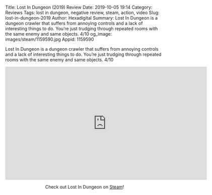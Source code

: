 Title: Lost In Dungeon (2019) Review
Date: 2019-10-05 19:14
Category: Reviews
Tags: lost in dungeon, negative review, steam, action, video
Slug: lost-in-dungeon-2019
Author: Hexadigital
Summary: Lost In Dungeon is a dungeon crawler that suffers from annoying controls and a lack of interesting things to do. You’re just trudging through repeated rooms with the same enemy and same objects. 4/10
og_image: images/steam/1159590.jpg
Appid: 1159590

Lost In Dungeon is a dungeon crawler that suffers from annoying controls and a lack of interesting things to do. You’re just trudging through repeated rooms with the same enemy and same objects. 4/10

<center><iframe src="https://www.youtube.com/embed/rpZkWI7TgMU?feature=oembed" allow="accelerometer; autoplay; encrypted-media; gyroscope; picture-in-picture" width="640" height="360" frameborder="0"></iframe>

Check out Lost In Dungeon on [Steam](https://store.steampowered.com/app/1159590/?curator_clanid=34633900)!</center>